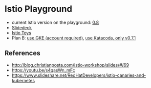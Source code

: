 # Istio Playground
 * current Istio version on the playground: [0.8](https://istio.io/about/notes/0.8)
 * [Slidedeck](https://github.com/adersberger/istio-by-example/blob/master/slides/)
 * [Istio Toys](https://istio.io/docs/tasks/)
 * Plan B: [use GKE (account required)](https://istio.io/docs/setup/kubernetes/quick-start-gke-dm), [use Katacoda, only v0.7.1](https://katacoda.com/courses/istio)

## References
 * http://blog.christianposta.com/istio-workshop/slides/#/69
 * https://youtu.be/s4qasWn_mFc
 * https://www.slideshare.net/RedHatDevelopers/istio-canaries-and-kubernetes
